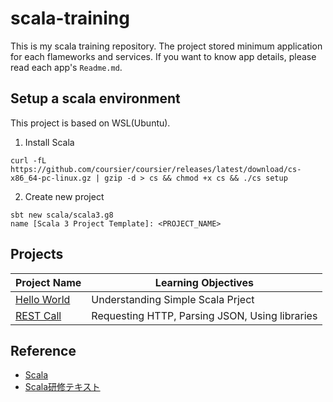 # scala-training  
This is my scala training repository. The project stored minimum application for each flameworks and services. If you want to know app details, please read each app's `Readme.md`.

## Setup a scala environment  
This project is based on WSL(Ubuntu).  
  
1. Install Scala  
```
curl -fL https://github.com/coursier/coursier/releases/latest/download/cs-x86_64-pc-linux.gz | gzip -d > cs && chmod +x cs && ./cs setup
```
  
2. Create new project  
```
sbt new scala/scala3.g8
name [Scala 3 Project Template]: <PROJECT_NAME>
```


## Projects
| Project Name | Learning Objectives |
| --- | --- |
| [Hello World](https://github.com/new-village/scala-training/tree/main/hello-world) | Understanding Simple Scala Prject |
| [REST Call](https://github.com/new-village/scala-training/tree/main/rest-call) | Requesting HTTP, Parsing JSON, Using libraries |

## Reference  
* [Scala](https://www.scala-lang.org/)
* [Scala研修テキスト](https://scala-text.github.io/scala_text/)